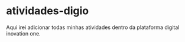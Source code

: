 # atividades-digio
Aqui irei adicionar todas minhas atividades dentro da plataforma digital inovation one.
